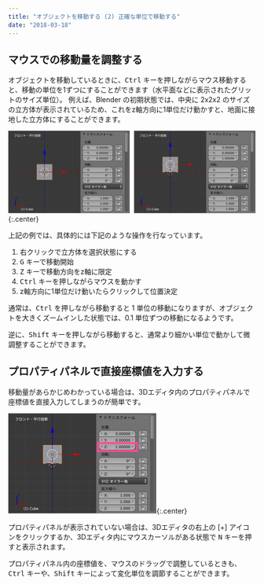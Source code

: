 ```yaml
---
title: "オブジェクトを移動する (2) 正確な単位で移動する"
date: "2018-03-18"
---
```


マウスでの移動量を調整する
----

オブジェクトを移動しているときに、<kbd>Ctrl</kbd> キーを押しながらマウス移動すると、移動の単位を1ずつにすることができます（水平面などに表示されたグリットのサイズ単位）。
例えば、Blender の初期状態では、中央に 2x2x2 のサイズの立方体が表示されているため、これをz軸方向に1単位だけ動かすと、地面に接地した立方体にすることができます。

![move-precisely.png](move-precisely.png){:.center}

上記の例では、具体的には下記のような操作を行なっています。

1. 右クリックで立方体を選択状態にする
2. <kbd>G</kbd> キーで移動開始
3. <kbd>Z</kbd> キーで移動方向をz軸に限定
4. <kbd>Ctrl</kbd> キーを押しながらマウスを動かす
5. z軸方向に1単位だけ動いたらクリックして位置決定

通常は、<kbd>Ctrl</kbd> を押しながら移動すると 1 単位の移動になりますが、オブジェクトを大きくズームインした状態では、0.1 単位ずつの移動になるようです。

逆に、<kbd>Shift</kbd> キーを押しながら移動すると、通常より細かい単位で動かして微調整することができます。


プロパティパネルで直接座標値を入力する
----

移動量があらかじめわかっている場合は、3Dエディタ内のプロパティパネルで座標値を直接入力してしまうのが簡単です。

![move-precisely2.png](move-precisely2.png){:.center}

プロパティパネルが表示されていない場合は、3Dエディタの右上の [+] アイコンをクリックするか、3Dエディタ内にマウスカーソルがある状態で <kbd>N</kbd> キーを押すと表示されます。

プロパティパネル内の座標値を、マウスのドラッグで調整しているときも、<kbd>Ctrl</kbd> キーや、<kbd>Shift</kbd> キーによって変化単位を調節することができます。

